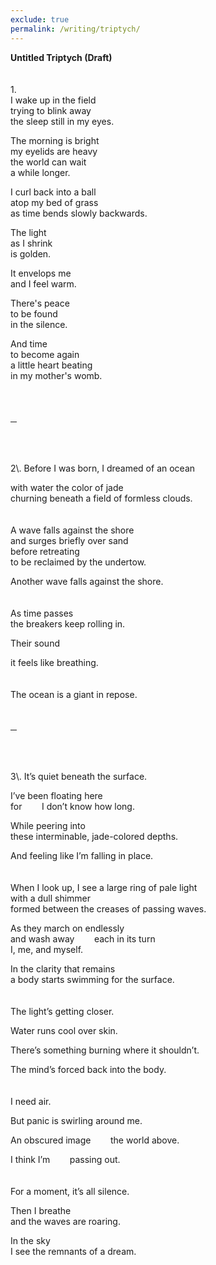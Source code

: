 ```yaml
---
exclude: true
permalink: /writing/triptych/
---
```

**Untitled Triptych (Draft)**  
<br/><br/>
1\.  
I wake up in the field  
trying to blink away  
the sleep still in my eyes.  
  
The morning is bright  
my eyelids are heavy  
the world can wait  
a while longer.  
  
I curl back into a ball  
atop my bed of grass  
as time bends slowly backwards.  
  
The light  
as I shrink  
is golden.  
  
It envelops me  
and I feel warm.  
  
There's peace  
to be found  
in the silence.  
  
And time  
to become again  
a little heart beating  
in my mother's womb.  
<br/><br/><br/>
<hr style="width:2%">
<br/><br/><br/>
2\.  
Before I was born, I dreamed of an ocean  
  
with water the color of jade  
churning beneath a field of formless clouds.  
<br/><br/>
A wave falls against the shore  
and surges briefly over sand  
before retreating  
to be reclaimed by the undertow.  
  
Another wave falls against the shore.  
<br/><br/>
As time passes  
the breakers keep rolling in.  
  
Their sound  
  
it feels like breathing.  
<br/><br/>
The ocean is a giant in repose.
<br/><br/><br/>
<hr style="width:2%">
<br/><br/><br/>
3\.  
It’s quiet  
beneath the surface.  
  
I’ve been floating here  
for&nbsp; &nbsp; &nbsp; &nbsp; I don’t know how long.  
  
While peering into  
these interminable, jade-colored depths.  
  
And feeling like I’m falling in place.  
<br/><br/>
When I look up, I see a large ring of pale light  
with a dull shimmer  
formed between the creases of passing waves.  
  
As they march on endlessly  
and wash away&nbsp; &nbsp; &nbsp; &nbsp; each in its turn  
I, me, and myself.  
  
In the clarity that remains  
a body starts swimming for the surface.  
<br/><br/>
The light’s getting closer.  
  
Water runs cool over skin.  
  
There’s something burning where it shouldn’t.  
  
The mind’s forced back into the body.  
<br/><br/>
I need air.  
  
But panic is swirling around me.  

An obscured image&nbsp; &nbsp; &nbsp; &nbsp; the world above.  
  
I think I’m&nbsp; &nbsp; &nbsp; &nbsp; passing out.  
<br/><br/>
For a moment, it’s all silence.  
  
Then I breathe  
and the waves are roaring.  
  
In the sky  
I see the remnants of a dream.  